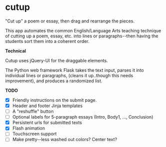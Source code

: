 cutup
=====

"Cut up" a poem or essay, then drag and rearrange the pieces.

This app automates the common English/Language Arts teaching technique of cutting up a poem, essay, etc. into lines or paragraphs--then having the students sort them into a coherent order.

**Technical**

Cutup uses jQuery-UI for the draggable elements.

The Python web framework Flask takes the text input, parses it into individual lines or paragraphs, (cleans it up..though this needs improvement), and produces a randomized list.

**TODO**

- [x] Friendly instructions on the submit page.
- [x] Header and footer Jinja templates
- [ ] A "reshuffle" button
- [ ] Optional labels for 5-paragraph essays (Intro, Body1, ..., Conclusion)
- [x] Persistent urls for submitted texts
- [x] Flash animation 
- [ ] Touchscreen support
- [ ] Make pretty--less washed out colors? Center text?
